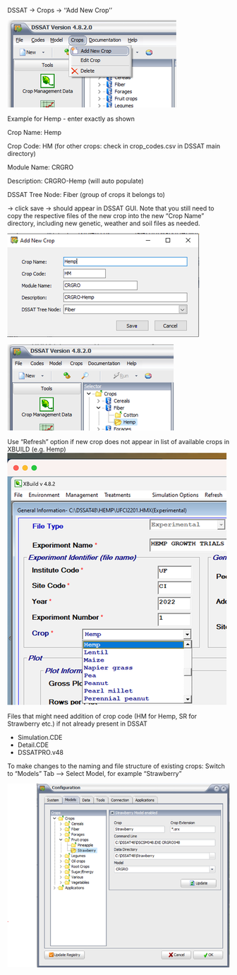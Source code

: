 
DSSAT → Crops → ‘‘Add New Crop’’

![](Pasted%20image%2020231213182314.png)

Example for Hemp - enter exactly as shown

Crop Name: Hemp

Crop Code: HM (for other crops: check in crop_codes.csv in DSSAT main directory)

Module Name: CRGRO

Description: CRGRO-Hemp (will auto populate)

DSSAT Tree Node: Fiber (group of crops it belongs to)


→ click save → should appear in DSSAT GUI. Note that you still need to copy the respective files of the new crop into the new “Crop Name” directory, including new genetic, weather and soil files as needed. 

![](Pasted%20image%2020231214122621.png)

![](Pasted%20image%2020231213192045.png) 

Use “Refresh” option if new crop does not appear in list of available crops in XBUILD (e.g. Hemp)
![](Pasted%20image%2020231213192510.png)

Files that might need addition of crop code (HM for Hemp, SR for Strawberry etc.) if not already present in DSSAT
- Simulation.CDE
- Detail.CDE
- DSSATPRO.v48

To make changes to the naming and file structure of existing crops: Switch to “Models” Tab --> Select Model, for example “Strawberry” 

![](Pasted%20image%2020231213192400.png)